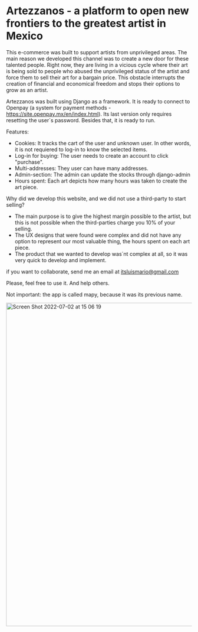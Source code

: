 
# Artezzanos - a platform to open new frontiers to the greatest artist in Mexico

This e-commerce was built to support artists from unprivileged areas. The main reason we developed this channel was to create a new door for these talented people. Right now, they are living in a vicious cycle where their art is being sold to people who abused the unprivileged status of the artist and force them to sell their art for a bargain price. This obstacle interrupts the creation of financial and economical freedom and stops their options to grow as an artist.

Artezzanos was built using Django as a framework. It is ready to connect to Openpay (a system for payment methods - https://site.openpay.mx/en/index.html). Its last version only requires resetting the user´s password. Besides that, it is ready to run. 

Features: 
  - Cookies: It tracks the cart of the user and unknown user. In other words, it is not requiered to log-in to know the selected items. 
  - Log-in for buying: The user needs to create an account to click "purchase".
  - Multi-addresses: They user can have many addresses.
  - Admin-section: The admin can update the stocks through django-admin
  - Hours spent: Each art depicts how many hours was taken to create the art piece.

Why did we develop this website, and we did not use a third-party to start selling?  
  - The main purpose is to give the highest margin possible to the artist, but this is not possible when the third-parties charge you 10% of your selling.
  - The UX designs that were found were complex and did not have any option to represent our most valuable thing, the hours spent on each art piece. 
  - The product that we wanted to develop was´nt complex at all, so it was very quick to develop and implement. 

if you want to collaborate, send me an email at itsluismario@gmail.com

Please, feel free to use it. And help others. 

Not important: the app is called mapy, because it was its previous name. 

<img width="876" alt="Screen Shot 2022-07-02 at 15 06 19" src="https://user-images.githubusercontent.com/65731503/177014678-8596b475-6246-440d-ba3d-051528acf147.png">